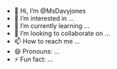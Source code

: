 - 👋 Hi, I’m @MsDavyjones
- 👀 I’m interested in ...
- 🌱 I’m currently learning ...
- 💞️ I’m looking to collaborate on ...
- 📫 How to reach me ...
- 😄 Pronouns: ...
- ⚡ Fun fact: ...

<!---
MsDavyjones/MsDavyjones is a ✨ special ✨ repository because its `README.md` (this file) appears on your GitHub profile.
You can click the Preview link to take a look at your changes.
--->
